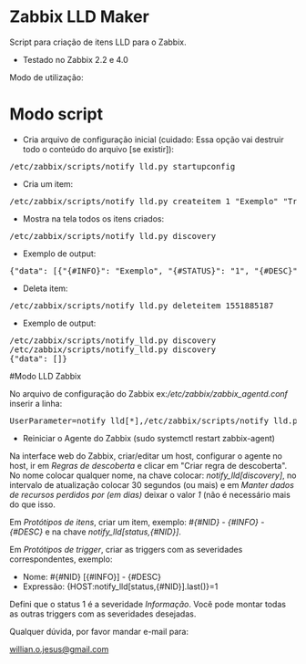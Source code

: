 # Zabbix LLD Maker

Script para criação de itens LLD para o Zabbix.

* Testado no Zabbix 2.2 e 4.0

Modo de utilização:

# Modo script

* Cria arquivo de configuração inicial (cuidado: Essa opção vai destruir todo o conteúdo do arquivo [se existir]):
<pre>/etc/zabbix/scripts/notify_lld.py startupconfig</pre>

* Cria um item:
<pre>/etc/zabbix/scripts/notify_lld.py createitem 1 "Exemplo" "Trigger de teste"</pre>

* Mostra na tela todos os itens criados:

<pre>/etc/zabbix/scripts/notify_lld.py discovery</pre>

* Exemplo de output:
<pre>{"data": [{"{#INFO}": "Exemplo", "{#STATUS}": "1", "{#DESC}": "Trigger de teste", "{#NID}": 1551885187}]}</pre>

* Deleta item:
<pre>/etc/zabbix/scripts/notify_lld.py deleteitem 1551885187</pre>

* Exemplo de output:
<pre>/etc/zabbix/scripts/notify_lld.py discovery
/etc/zabbix/scripts/notify_lld.py discovery
{"data": []}</pre>

#Modo LLD Zabbix

No arquivo de configuração do Zabbix ex:*/etc/zabbix/zabbix_agentd.conf* inserir a linha:

<pre>UserParameter=notify_lld[*],/etc/zabbix/scripts/notify_lld.py $1 $2 $3</pre>

* Reiniciar o Agente do Zabbix (sudo systemctl restart zabbix-agent)

Na interface web do Zabbix, criar/editar um host, configurar o agente no host, ir em *Regras de descoberta* e clicar em "Criar regra de descoberta". No nome colocar qualquer nome, na chave colocar: *notify_lld[discovery]*, no intervalo de atualização colocar 30 segundos (ou mais) e em *Manter dados de recursos perdidos por (em dias)* deixar o valor *1* (não é necessário mais do que isso.

Em *Protótipos de itens*, criar um item, exemplo: *#{#NID} - {#INFO} - {#DESC}* e na chave *notify_lld[status,{#NID}]*.

Em *Protótipos de trigger*, criar as triggers com as severidades correspondentes, exemplo:

* Nome:  #{#NID} [{#INFO}] - {#DESC}
* Expressão: {HOST:notify_lld[status,{#NID}].last()}=1

Defini que o status 1 é a severidade *Informação*. Você pode montar todas as outras triggers com as severidades desejadas.

Qualquer dúvida, por favor mandar e-mail para:

willian.o.jesus@gmail.com
